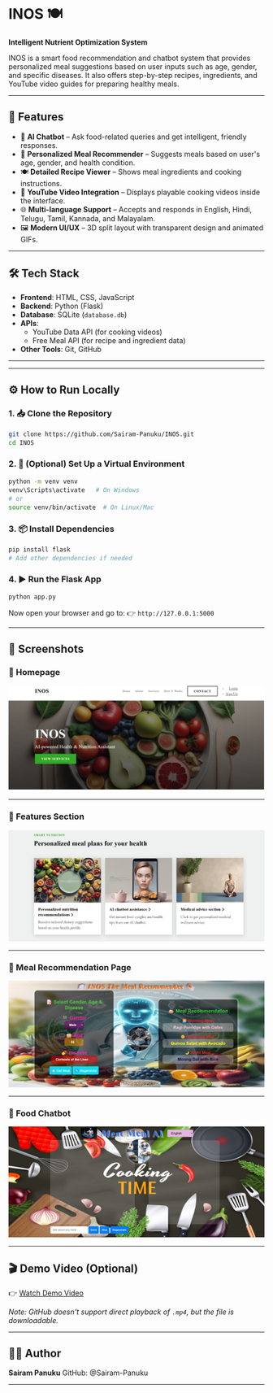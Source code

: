 
# INOS 🍽️  
**Intelligent Nutrient Optimization System**

INOS is a smart food recommendation and chatbot system that provides personalized meal suggestions based on user inputs such as age, gender, and specific diseases. It also offers step-by-step recipes, ingredients, and YouTube video guides for preparing healthy meals.

---

## 🚀 Features

- 🧠 **AI Chatbot** – Ask food-related queries and get intelligent, friendly responses.
- 🍱 **Personalized Meal Recommender** – Suggests meals based on user's age, gender, and health condition.
- 🍽️ **Detailed Recipe Viewer** – Shows meal ingredients and cooking instructions.
- 🎥 **YouTube Video Integration** – Displays playable cooking videos inside the interface.
- 🌐 **Multi-language Support** – Accepts and responds in English, Hindi, Telugu, Tamil, Kannada, and Malayalam.
- 🖼️ **Modern UI/UX** – 3D split layout with transparent design and animated GIFs.

---

## 🛠️ Tech Stack

- **Frontend**: HTML, CSS, JavaScript
- **Backend**: Python (Flask)
- **Database**: SQLite (`database.db`)
- **APIs**:
  - YouTube Data API (for cooking videos)
  - Free Meal API (for recipe and ingredient data)
- **Other Tools**: Git, GitHub

---




---

## ⚙️ How to Run Locally

### 1. 📥 Clone the Repository

```bash
git clone https://github.com/Sairam-Panuku/INOS.git
cd INOS
````

### 2. 🐍 (Optional) Set Up a Virtual Environment

```bash
python -m venv venv
venv\Scripts\activate   # On Windows
# or
source venv/bin/activate  # On Linux/Mac
```

### 3. 📦 Install Dependencies

```bash
pip install flask
# Add other dependencies if needed
```

### 4. ▶️ Run the Flask App

```bash
python app.py
```

Now open your browser and go to:
👉 `http://127.0.0.1:5000`

---

## 📸 Screenshots

### 🔹 Homepage

![Homepage](Screenshot/Homepage.png)

---

### 🔹 Features Section

![Features](Screenshot/Features.png)

---

### 🔹 Meal Recommendation Page

![Meal Recommendation](Screenshot/Meal_Recommend.png)

---

### 🔹 Food Chatbot

![Food Bot](Screenshot/Food_Bot.png)

---

## 🎬 Demo Video (Optional)

👉 [Watch Demo Video](inos.mp4)

*Note: GitHub doesn't support direct playback of `.mp4`, but the file is downloadable.*

---

## 👨‍💻 Author

**Sairam Panuku**
GitHub: @Sairam-Panuku

---




